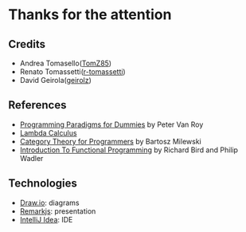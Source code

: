 # Thanks for the attention

## Credits
- Andrea Tomasello([TomZ85](https://github.com/tomz85))
- Renato Tomassetti([r-tomassetti](https://github.com/r-tomassetti))
- David Geirola([geirolz](https://github.com/geirolz))

## References
- [Programming Paradigms for Dummies](https://www.info.ucl.ac.be/~pvr/VanRoyChapter.pdf) by Peter Van Roy
- [Lambda Calculus](https://en.wikipedia.org/wiki/Lambda_calculus)
- [Category Theory for Programmers](https://bartoszmilewski.com/2014/10/28/category-theory-for-programmers-the-preface/) by Bartosz Milewski
- [Introduction To Functional Programming](http://www.cs.ox.ac.uk/publications/publication2613-abstract.html) by Richard Bird and Philip Wadler

## Technologies
- [Draw.io](https://draw.io/): diagrams
- [Remarkjs](https://remarkjs.com/): presentation
- [IntelliJ Idea](https://www.jetbrains.com/idea/): IDE